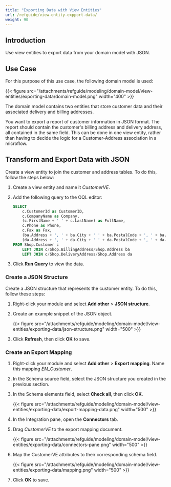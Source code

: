 ```yaml
---
title: "Exporting Data with View Entities"
url: /refguide/view-entity-expport-data/
weight: 90
---
```


## Introduction

Use view entities to export data from your domain model with JSON. 

## Use Case

For this purpose of this use case, the following domain model is used:

{{< figure src="/attachments/refguide/modeling/domain-model/view-entities/exporting-data/domain-model.png" width="400" >}}

The domain model contains two entities that store customer data and their associated delivery and billing addresses. 

You want to export a report of customer information in JSON format. The report should contain the customer's billing address and delivery address, all contained in the same field. This can be done in one view entity, rather than having to decide the logic for a Customer-Address association in a microflow.

## Transform and Export Data with JSON

Create a view entity to join the customer and address tables. To do this, follow the steps below: 

1. Create a view entity and name it *CustomerVE*. 
2. Add the following query to the OQL editor:

    ```sql
    SELECT
        c.CustomerId as CustomerID,
        c.CompanyName as Company,
        (c.FirstName + ' ' + c.LastName) as FullName,
        c.Phone as Phone, 
        c.Fax as Fax,
        (ba.Address + ', ' + ba.City + ' ' + ba.PostalCode + ', ' + ba.Country) as BillingAddress,
        (da.Address + ', ' + da.City + ' ' + da.PostalCode + ', ' + da.Country) as DeliveryAddress
    FROM Shop.Customer c
        LEFT JOIN c/Shop.BillingAddress/Shop.Address ba
        LEFT JOIN c/Shop.DeliveryAddress/Shop.Address da
    ```

3. Click **Run Query** to view the data.

### Create a JSON Structure

Create a JSON structure that represents the customer entity. To do this, follow these steps:

1. Right-click your module and select **Add other** > **JSON structure**.
2. Create an example snippet of the JSON object.

    {{< figure src="/attachments/refguide/modeling/domain-model/view-entities/exporting-data/json-structure.png" width="500" >}}

3. Click **Refresh**, then click **OK** to save. 

### Create an Export Mapping

1. Right-click your module and select **Add other** > **Export mapping**. Name this mapping *EM_Customer*.
2. In the Schema source field, select the JSON structure you created in the previous section.
3. In the Schema elements field, select **Check all**, then click **OK**. 

    {{< figure src="/attachments/refguide/modeling/domain-model/view-entities/exporting-data/export-mapping-data.png" width="500" >}}

4. In the Integration pane, open the **Connectors** tab.
5. Drag *CustomerVE* to the export mapping document.

    {{< figure src="/attachments/refguide/modeling/domain-model/view-entities/exporting-data/connectors-pane.png" width="500" >}}

6. Map the CustomerVE attributes to their corresponding schema field.

    {{< figure src="/attachments/refguide/modeling/domain-model/view-entities/exporting-data/mapping.png" width="500" >}}

7. Click **OK** to save.